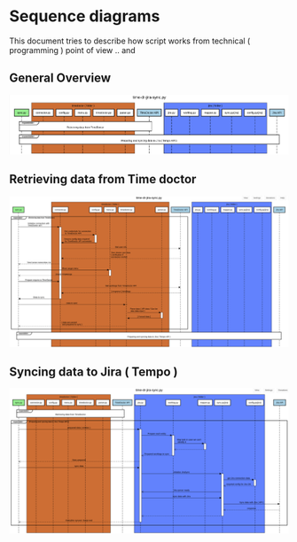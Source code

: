 # Sequence diagrams

This document tries to describe how script works from technical ( programming ) point of view .. and

## General Overview
![General overview](1-general-overview.png)

## Retrieving data from Time doctor
![Retrieving data from Time doctor](2-retrieving-data-from-td.png)

## Syncing data to Jira ( Tempo )
![Syncing data to Jira](3-syncing-data-to-jira.png) 